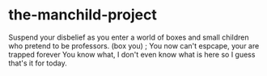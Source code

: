 # the-manchild-project
Suspend your disbelief as you enter a world of boxes and  small children who pretend to be professors.
(box you)
; You now can't espcape, your are trapped forever
You know what, I don't even know what is here so I guess that's it for today.
